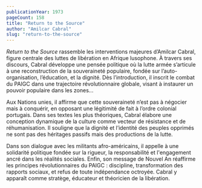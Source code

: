 ```yaml
---
publicationYear: 1973
pageCount: 158
title: "Return to the Source"
author: "Amilcar Cabral"
slug: "return-to-the-source"
---
```



*Return to the Source* rassemble les interventions majeures d’Amilcar Cabral, figure centrale des luttes de libération en Afrique lusophone. À travers ses discours, Cabral développe une pensée politique où la lutte armée s’articule à une reconstruction de la souveraineté populaire, fondée sur l’auto-organisation, l’éducation, et la dignité. Dès l’introduction, il inscrit le combat du PAIGC dans une trajectoire révolutionnaire globale, visant à instaurer un pouvoir populaire dans les zones...

Aux Nations unies, il affirme que cette souveraineté n’est pas à négocier mais à conquérir, en opposant une légitimité de fait à l’ordre colonial portugais. Dans ses textes les plus théoriques, Cabral élabore une conception dynamique de la culture comme vecteur de résistance et de réhumanisation. Il souligne que la dignité et l’identité des peuples opprimés ne sont pas des héritages passifs mais des productions de la lutte.

Dans son dialogue avec les militants afro-américains, il appelle à une solidarité politique fondée sur la rigueur, la responsabilité et l'engagement ancré dans les réalités sociales. Enfin, son message de Nouvel An réaffirme les principes révolutionnaires du PAIGC : discipline, transformation des rapports sociaux, et refus de toute indépendance octroyée. Cabral y apparaît comme stratège, éducateur et théoricien de la libération.
